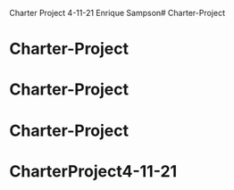 Charter Project 4-11-21
Enrique Sampson# Charter-Project
# Charter-Project
# Charter-Project
# Charter-Project
# CharterProject4-11-21
